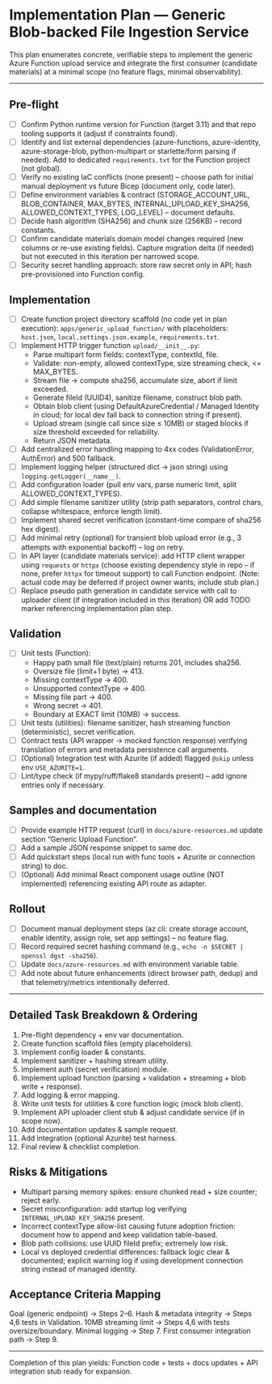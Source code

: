 # Implementation Plan — Generic Blob-backed File Ingestion Service

This plan enumerates concrete, verifiable steps to implement the generic Azure Function upload service and integrate the first consumer (candidate materials) at a minimal scope (no feature flags, minimal observability).

---
## Pre-flight

- [ ] Confirm Python runtime version for Function (target 3.11) and that repo tooling supports it (adjust if constraints found).
- [ ] Identify and list external dependencies (azure-functions, azure-identity, azure-storage-blob, python-multipart or starlette/form parsing if needed). Add to dedicated `requirements.txt` for the Function project (not global).
- [ ] Verify no existing IaC conflicts (none present) – choose path for initial manual deployment vs future Bicep (document only, code later).
- [ ] Define environment variables & contract (STORAGE_ACCOUNT_URL, BLOB_CONTAINER, MAX_BYTES, INTERNAL_UPLOAD_KEY_SHA256, ALLOWED_CONTEXT_TYPES, LOG_LEVEL) – document defaults.
- [ ] Decide hash algorithm (SHA256) and chunk size (256KB) – record constants.
- [ ] Confirm candidate materials domain model changes required (new columns or re-use existing fields). Capture migration delta (if needed) but not executed in this iteration per narrowed scope.
- [ ] Security secret handling approach: store raw secret only in API; hash pre-provisioned into Function config.

## Implementation

- [ ] Create function project directory scaffold (no code yet in plan execution): `apps/generic_upload_function/` with placeholders: `host.json`, `local.settings.json.example`, `requirements.txt`.
- [ ] Implement HTTP trigger function `upload/__init__.py`:
	- Parse multipart form fields: contextType, contextId, file.
	- Validate: non-empty, allowed contextType, size streaming check, <= MAX_BYTES.
	- Stream file -> compute sha256, accumulate size, abort if limit exceeded.
	- Generate fileId (UUID4), sanitize filename, construct blob path.
	- Obtain blob client (using DefaultAzureCredential / Managed Identity in cloud; for local dev fall back to connection string if present).
	- Upload stream (single call since size ≤ 10MB) or staged blocks if size threshold exceeded for reliability.
	- Return JSON metadata.
- [ ] Add centralized error handling mapping to 4xx codes (ValidationError, AuthError) and 500 fallback.
- [ ] Implement logging helper (structured dict -> json string) using `logging.getLogger(__name__)`.
- [ ] Add configuration loader (pull env vars, parse numeric limit, split ALLOWED_CONTEXT_TYPES).
- [ ] Add simple filename sanitizer utility (strip path separators, control chars, collapse whitespace, enforce length limit).
- [ ] Implement shared secret verification (constant-time compare of sha256 hex digest).
- [ ] Add minimal retry (optional) for transient blob upload error (e.g., 3 attempts with exponential backoff) – log on retry.
- [ ] In API layer (candidate materials service): add HTTP client wrapper using `requests` or `httpx` (choose existing dependency style in repo – if none, prefer `httpx` for timeout support) to call Function endpoint. (Note: actual code may be deferred if project owner wants; include stub plan.)
- [ ] Replace pseudo path generation in candidate service with call to uploader client (if integration included in this iteration) OR add TODO marker referencing implementation plan step.

## Validation

- [ ] Unit tests (Function):
	- Happy path small file (text/plain) returns 201, includes sha256.
	- Oversize file (limit+1 byte) -> 413.
	- Missing contextType -> 400.
	- Unsupported contextType -> 400.
	- Missing file part -> 400.
	- Wrong secret -> 401.
	- Boundary at EXACT limit (10MB) -> success.
- [ ] Unit tests (utilities): filename sanitizer, hash streaming function (deterministic), secret verification.
- [ ] Contract tests (API wrapper -> mocked function response) verifying translation of errors and metadata persistence call arguments.
- [ ] (Optional) Integration test with Azurite (if added) flagged `@skip` unless env `USE_AZURITE=1`.
- [ ] Lint/type check (if mypy/ruff/flake8 standards present) – add ignore entries only if necessary.

## Samples and documentation

- [ ] Provide example HTTP request (curl) in `docs/azure-resources.md` update section “Generic Upload Function”.
- [ ] Add a sample JSON response snippet to same doc.
- [ ] Add quickstart steps (local run with func tools + Azurite or connection string) to doc.
- [ ] (Optional) Add minimal React component usage outline (NOT implemented) referencing existing API route as adapter.

## Rollout

- [ ] Document manual deployment steps (az cli: create storage account, enable identity, assign role, set app settings) – no feature flag.
- [ ] Record required secret hashing command (e.g., `echo -n $SECRET | openssl dgst -sha256`).
- [ ] Update `docs/azure-resources.md` with environment variable table.
- [ ] Add note about future enhancements (direct browser path, dedup) and that telemetry/metrics intentionally deferred.

---
## Detailed Task Breakdown & Ordering
1. Pre-flight dependency + env var documentation.
2. Create function scaffold files (empty placeholders).
3. Implement config loader & constants.
4. Implement sanitizer + hashing stream utility.
5. Implement auth (secret verification) module.
6. Implement upload function (parsing + validation + streaming + blob write + response).
7. Add logging & error mapping.
8. Write unit tests for utilities & core function logic (mock blob client).
9. Implement API uploader client stub & adjust candidate service (if in scope now).
10. Add documentation updates & sample request.
11. Add integration (optional Azurite) test harness.
12. Final review & checklist completion.

## Risks & Mitigations
- Multipart parsing memory spikes: ensure chunked read + size counter; reject early.
- Secret misconfiguration: add startup log verifying `INTERNAL_UPLOAD_KEY_SHA256` present.
- Incorrect contextType allow-list causing future adoption friction: document how to append and keep validation table-based.
- Blob path collisions: use UUID fileId prefix; extremely low risk.
- Local vs deployed credential differences: fallback logic clear & documented; explicit warning log if using development connection string instead of managed identity.

## Acceptance Criteria Mapping
Goal (generic endpoint) -> Steps 2–6.
Hash & metadata integrity -> Steps 4,6 tests in Validation.
10MB streaming limit -> Steps 4,6 with tests oversize/boundary.
Minimal logging -> Step 7.
First consumer integration path -> Step 9.

---
Completion of this plan yields: Function code + tests + docs updates + API integration stub ready for expansion.
